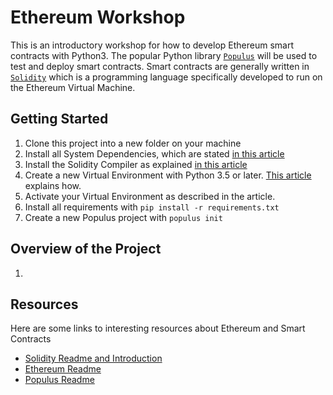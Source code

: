 # Ethereum Workshop
This is an introductory workshop for how to develop Ethereum smart contracts with Python3.
The popular Python library [`Populus`](http://populus.readthedocs.io/en/latest/quickstart.html) will be used to test and deploy smart contracts. Smart contracts are generally written in [`Solidity`](http://solidity.readthedocs.io/en/develop/) which is a programming language specifically developed to run on the Ethereum Virtual Machine.

## Getting Started
1. Clone this project into a new folder on your machine
1. Install all System Dependencies, which are stated [in this article](http://populus.readthedocs.io/en/latest/quickstart.html#system-dependencies)
1. Install the Solidity Compiler as explained [in this article](http://solidity.readthedocs.io/en/latest/installing-solidity.html#installing-the-solidity-compiler)
1. Create a new Virtual Environment with Python 3.5 or later. [This article](http://docs.python-guide.org/en/latest/dev/virtualenvs/#lower-level-virtualenv) explains how.
1. Activate your Virtual Environment as described in the article.
1. Install all requirements with `pip install -r requirements.txt`
1. Create a new Populus project with `populus init`

## Overview of the Project
1. 

## Resources
Here are some links to interesting resources about Ethereum and Smart Contracts
* [Solidity Readme and Introduction](https://solidity.readthedocs.io/en/develop/)
* [Ethereum Readme](http://www.ethdocs.org/en/latest/)
* [Populus Readme](http://populus.readthedocs.io/en/latest/)
